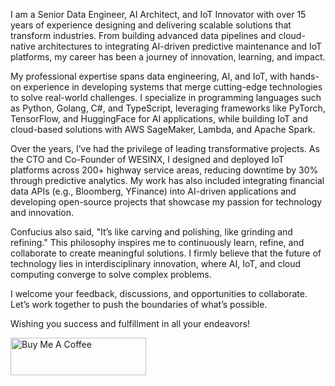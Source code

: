 I am a Senior Data Engineer, AI Architect, and IoT Innovator with over 15 years of experience designing and delivering scalable solutions that transform industries. From building advanced data pipelines and cloud-native architectures to integrating AI-driven predictive maintenance and IoT platforms, my career has been a journey of innovation, learning, and impact.

My professional expertise spans data engineering, AI, and IoT, with hands-on experience in developing systems that merge cutting-edge technologies to solve real-world challenges. I specialize in programming languages such as Python, Golang, C#, and TypeScript, leveraging frameworks like PyTorch, TensorFlow, and HuggingFace for AI applications, while building IoT and cloud-based solutions with AWS SageMaker, Lambda, and Apache Spark.

Over the years, I’ve had the privilege of leading transformative projects. As the CTO and Co-Founder of WESINX, I designed and deployed IoT platforms across 200+ highway service areas, reducing downtime by 30% through predictive analytics. My work has also included integrating financial data APIs (e.g., Bloomberg, YFinance) into AI-driven applications and developing open-source projects that showcase my passion for technology and innovation.

Confucius also said, "It’s like carving and polishing, like grinding and refining." This philosophy inspires me to continuously learn, refine, and collaborate to create meaningful solutions. I firmly believe that the future of technology lies in interdisciplinary innovation, where AI, IoT, and cloud computing converge to solve complex problems.

I welcome your feedback, discussions, and opportunities to collaborate. Let’s work together to push the boundaries of what’s possible.

Wishing you success and fulfillment in all your endeavors!

<a href="https://www.buymeacoffee.com/weizy0219" target="_blank"><img src="https://cdn.buymeacoffee.com/buttons/v2/default-yellow.png" alt="Buy Me A Coffee" style="height: 60px !important;width: 217px !important;" ></a>
